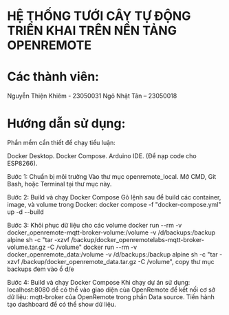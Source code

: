 

# HỆ THỐNG TƯỚI CÂY TỰ ĐỘNG TRIỂN KHAI TRÊN NỀN TẢNG OPENREMOTE

# Các thành viên:
Nguyễn Thiện Khiêm - 23050031
Ngô Nhật Tân – 23050018

# Hướng dẫn sử dụng:

Phần mềm cần thiết để chạy tiểu luận:

Docker Desktop.
Docker Compose.
Arduino IDE. (Để nạp code cho ESP8266).

Bước 1: Chuẩn bị môi trường
Vào thư mục openremote_local.
Mở CMD, Git Bash, hoặc Terminal tại thư mục này.

Bước 2: Build và chạy Docker Compose
Gõ lệnh sau để build các container, image, và volume trong Docker:
docker compose -f "docker-compose.yml" up -d --build

Bước 3: Khôi phục dữ liệu cho các volume
docker run --rm -v docker_openremote-mqtt-broker-volume:/volume -v /d/backups:/backup alpine sh -c "tar -xzvf /backup/docker_openremotelabs-mqtt-broker-volume.tar.gz -C /volume" docker run --rm -v docker_openremote_data:/volume -v /d/backups:/backup alpine sh -c "tar -xzvf /backup/docker_openremote_data.tar.gz -C /volume", copy thư mục backups đem vào ổ d/e

Bước 4: Build và chạy Docker Compose
Khi chạy dự án sử dụng: localhost:8080 dể có thể vào giao diện của OpenRemote để kết nối cơ sở dữ liệu: mqtt-broker của OpenRemote trong phần Data source. Tiến hành tạo dashboard để có thể show dữ liệu.
